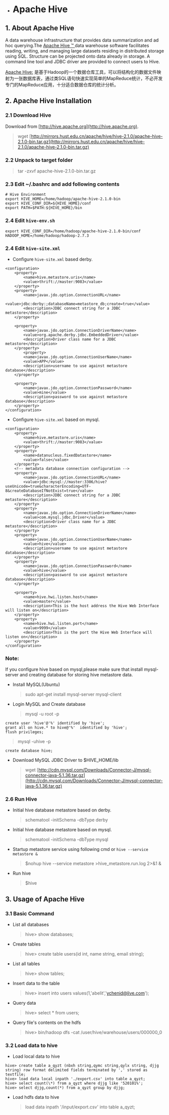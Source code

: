 * # Apache Hive

## 1. About Apache Hive

A data warehouse infrastructure that provides data summarization and ad hoc querying.The [Apache Hive ™ ](http://hive.apache.org/)data warehouse software facilitates reading, writing, and managing large datasets residing in distributed storage using SQL. Structure can be projected onto data already in storage. A command line tool and JDBC driver are provided to connect users to Hive.

[Apache Hive:](http://blog.fens.me/hadoop-family-roadmap/) 是基于Hadoop的一个数据仓库工具，可以将结构化的数据文件映射为一张数据库表，通过类SQL语句快速实现简单的MapReduce统计，不必开发专门的MapReduce应用，十分适合数据仓库的统计分析。

## 2. Apache Hive Installation

### 2.1 Download Hive

Download from [http://hive.apache.org](http://hive.apache.org).

> wget [http://mirrors.hust.edu.cn/apache/hive/hive-2.1.0/apache-hive-2.1.0-bin.tar.gz](http://mirrors.hust.edu.cn/apache/hive/hive-2.1.0/apache-hive-2.1.0-bin.tar.gz)

### 2.2 Unpack to target folder

> tar -zxvf apache-hive-2.1.0-bin.tar.gz

### 2.3 Edit ~/.bashrc and add following contents

```
# Hive Environment
export HIVE_HOME=/home/hadoop/apache-hive-2.1.0-bin
export HIVE_CONF_DIR=${HIVE_HOME}/conf
export PATH=$PATH:${HIVE_HOME}/bin
```

### 2.4 Edit `hive-env.sh`

```
export HIVE_CONF_DIR=/home/hadoop/apache-hive-2.1.0-bin/conf
HADOOP_HOME=/home/hadoop/hadoop-2.7.3
```

### 2.4 Edit `hive-site.xml`

* Configure `hive-site.xml`  based derby.

```
<configuration>
    <property>
        <name>hive.metastore.uris</name>
        <value>thrift://master:9083</value>
    </property>
    <property>
        <name>javax.jdo.option.ConnectionURL</name>
        <value>jdbc:derby:;databaseName=metastore_db;create=true</value>
        <description>JDBC connect string for a JDBC metastore</description>
    </property>

    <property>
        <name>javax.jdo.option.ConnectionDriverName</name>
        <value>org.apache.derby.jdbc.EmbeddedDriver</value>
        <description>Driver class name for a JDBC metastore</description>
    </property>
        <property>
        <name>javax.jdo.option.ConnectionUserName</name>
        <value>APP</value>
        <description>username to use against metastore database</description>
    </property>

    <property>
        <name>javax.jdo.option.ConnectionPassword</name>
        <value>mine</value>
        <description>password to use against metastore database</description>
    </property>
</configuration>
```

* Configure `hive-site.xml`  based on mysql.

```
<configuration>
    <property>  
        <name>hive.metastore.uris</name>  
        <value>thrift://master:9083</value>  
    </property>
    <property>   
        <name>datanucleus.fixedDatastore</name>   
        <value>false</value>   
    </property>
    <!-- metadata database connection configuration -->
    <property>
        <name>javax.jdo.option.ConnectionURL</name>
        <value>jdbc:mysql://master:3306/hive?useUnicode=true&characterEncoding=UTF-8&createDatabaseIfNotExist=true</value>
        <description>JDBC connect string for a JDBC metastore</description>
    </property>
    <property>
        <name>javax.jdo.option.ConnectionDriverName</name>
        <value>com.mysql.jdbc.Driver</value>
        <description>Driver class name for a JDBC metastore</description>
    </property>
    <property>
        <name>javax.jdo.option.ConnectionUserName</name>
        <value>hive</value>
        <description>username to use against metastore database</description>
    </property>
    <property>
        <name>javax.jdo.option.ConnectionPassword</name>
        <value>hive</value>
        <description>password to use against metastore database</description>
    </property>

    <property>
        <name>hive.hwi.listen.host</name>
        <value>master</value>
        <description>This is the host address the Hive Web Interface will listen on</description>
    </property>
    <property>
        <name>hive.hwi.listen.port</name>
        <value>9999</value>
        <description>This is the port the Hive Web Interface will listen on</description>
    </property>
</configuration>
```

### Note:

If you configure hive based on mysql,please make sure that install mysql-server and creating database for storing hive metastore data.

* Install MySQL\(Ubuntu\)

  > sudo apt-get install mysql-server mysql-client

* Login MySQL and Create database

  > mysql -u root -p

```
create user 'hive'@'%' identified by 'hive';
grant all on hive.* to hive@'%'  identified by 'hive';  
flush privileges;
```

> mysql -uhive -p

`create database hive;`

* Download MySQL JDBC Driver to $HIVE\_HOME/lib
  > wget [http://cdn.mysql.com/Downloads/Connector-J/mysql-connector-java-5.1.36.tar.gz](http://cdn.mysql.com/Downloads/Connector-J/mysql-connector-java-5.1.36.tar.gz)

### 2.6 Run Hive

* Initial hive database metastore based on derby.

  > schematool -initSchema -dbType derby

* Initial hive database metastore based on mysql.

  > schematool -initSchema -dbType mysql

* Startup metastore service using following cmd or `hive --service metastore &`

  > $nohup hive --service metastore &gt;hive\_metastore.run.log 2&gt;&1 &

* Run hive

  > $hive

## 3. Usage of Apache Hive

### 3.1 Basic Command

* List all databases

  > hive&gt; show databases;

* Create tables

  > hive&gt; create table users\(id int, name string, email string\);

* List all tables

  > hive&gt; show tables;

* Insert data to the table

  > hive&gt; insert into users values\(1,'abelit','ychenid@live.com'\);

* Query data

  > hive&gt; select \* from users;

* Query file's contents on the hdfs

  > hive&gt; bin/hadoop dfs -cat /user/hive/warehouse/users/000000\_0

### 3.2 Load data to hive

* Load local data to hive

```
hive> create table a_qyzt (nbxh string,qymc string,qylx string, djjg string) row format delimited fields terminated by ',' stored as textfile; 
hive> load data local inpath './export.csv' into table a_qyzt;
hive> select count(\*) from a_qyzt where djjg like '520101%';
hive> select djjg,count(*) from a_qyzt group by djjg;
```

* Load hdfs data to hive

  > load data inpath '/input/export.csv' into table a_qyzt;


